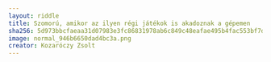 ```yaml
---
layout: riddle
title: Szomorú, amikor az ilyen régi játékok is akadoznak a gépemen
sha256: 5d973bbcfaeaa31d07983e3fc86831978ab6c849c48eafae495b4fac553bf7d5
image: normal_946b6650dad4bc3a.png
creator: Kozaróczy Zsolt
---
```

